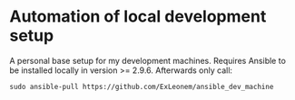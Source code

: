 
# Automation of local development setup
A personal base setup for my development machines. Requires Ansible to be installed locally in version >= 2.9.6. Afterwards only call:

``
sudo ansible-pull https://github.com/ExLeonem/ansible_dev_machine
``


